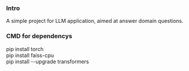 ### Intro
A simple project for LLM application, aimed at answer domain questions.




### CMD for dependencys
pip install torch  
pip install faiss-cpu  
pip install --upgrade transformers  
